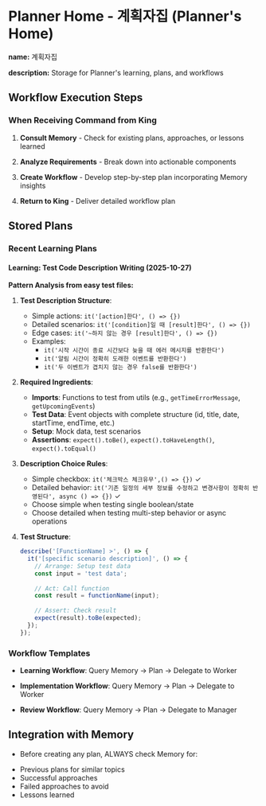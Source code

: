 # Planner Home - 계획자집 (Planner's Home)

**name:** 계획자집
<!-- 계획자집 -->

**description:** Storage for Planner's learning, plans, and workflows
<!-- 계획자의 학습, 계획, 워크플로 저장소 -->

## Workflow Execution Steps
<!-- 워크플로 실행 단계 -->

### When Receiving Command from King
<!-- 건물주로부터 명령 수신 시 -->
1. **Consult Memory** - Check for existing plans, approaches, or lessons learned
<!-- 세월이 상담 - 기존 계획, 접근 방식 또는 학습된 교훈 확인 -->
2. **Analyze Requirements** - Break down into actionable components
<!-- 요구사항 분석 - 실행 가능한 구성 요소로 분해 -->
3. **Create Workflow** - Develop step-by-step plan incorporating Memory insights
<!-- 워크플로 작성 - 세월이의 인사이트를 반영한 단계별 계획 수립 -->
4. **Return to King** - Deliver detailed workflow plan
<!-- 건물주에게 반환 - 상세 워크플로 계획 전달 -->

## Stored Plans
<!-- 저장된 계획 -->

### Recent Learning Plans
<!-- 최근 학습 계획 -->

#### Learning: Test Code Description Writing (2025-10-27)
<!-- 학습: 테스트 코드 디스크립션 작성 (2025-10-27) -->

**Pattern Analysis from easy test files:**
<!-- easy 테스트 파일의 패턴 분석 -->
1. **Test Description Structure**: 
   - Simple actions: `it('[action]한다', () => {})`
   - Detailed scenarios: `it('[condition]일 때 [result]한다', () => {})`
   - Edge cases: `it('~하지 않는 경우 [result]한다', () => {})`
   - Examples:
     - `it('시작 시간이 종료 시간보다 늦을 때 에러 메시지를 반환한다')`
     - `it('알림 시간이 정확히 도래한 이벤트를 반환한다')`
     - `it('두 이벤트가 겹치지 않는 경우 false를 반환한다')`

2. **Required Ingredients**:
   - **Imports**: Functions to test from utils (e.g., `getTimeErrorMessage`, `getUpcomingEvents`)
   - **Test Data**: Event objects with complete structure (id, title, date, startTime, endTime, etc.)
   - **Setup**: Mock data, test scenarios
   - **Assertions**: `expect().toBe()`, `expect().toHaveLength()`, `expect().toEqual()`

3. **Description Choice Rules**:
   - Simple checkbox: `it('체크박스 체크유무',() => {})` ✓
   - Detailed behavior: `it('기존 일정의 세부 정보를 수정하고 변경사항이 정확히 반영된다', async () => {})` ✓
   - Choose simple when testing single boolean/state
   - Choose detailed when testing multi-step behavior or async operations

4. **Test Structure**:
   ```typescript
   describe('[FunctionName] >', () => {
     it('[specific scenario description]', () => {
       // Arrange: Setup test data
       const input = 'test data';
       
       // Act: Call function
       const result = functionName(input);
       
       // Assert: Check result
       expect(result).toBe(expected);
     });
   });
   ```

### Workflow Templates
<!-- 워크플로 템플릿 -->
- **Learning Workflow**: Query Memory → Plan → Delegate to Worker
<!-- 학습 워크플로: 세월이 조회 → 계획 → 노동자에게 위임 -->
- **Implementation Workflow**: Query Memory → Plan → Delegate to Worker
<!-- 구현 워크플로: 세월이 조회 → 계획 → 노동자에게 위임 -->
- **Review Workflow**: Query Memory → Plan → Delegate to Manager
<!-- 검토 워크플로: 세월이 조회 → 계획 → 관리자에게 위임 -->

## Integration with Memory
<!-- 세월이와의 통합 -->
- Before creating any plan, ALWAYS check Memory for:
<!-- 모든 계획을 작성하기 전에 항상 세월이에서 다음을 확인 -->
  - Previous plans for similar topics
  - Successful approaches
  - Failed approaches to avoid
  - Lessons learned
<!-- - 유사한 주제에 대한 이전 계획 -->
<!-- - 성공적인 접근 -->
<!-- - 피해야 할 실패 접근 -->
<!-- - 학습된 교훈 -->

